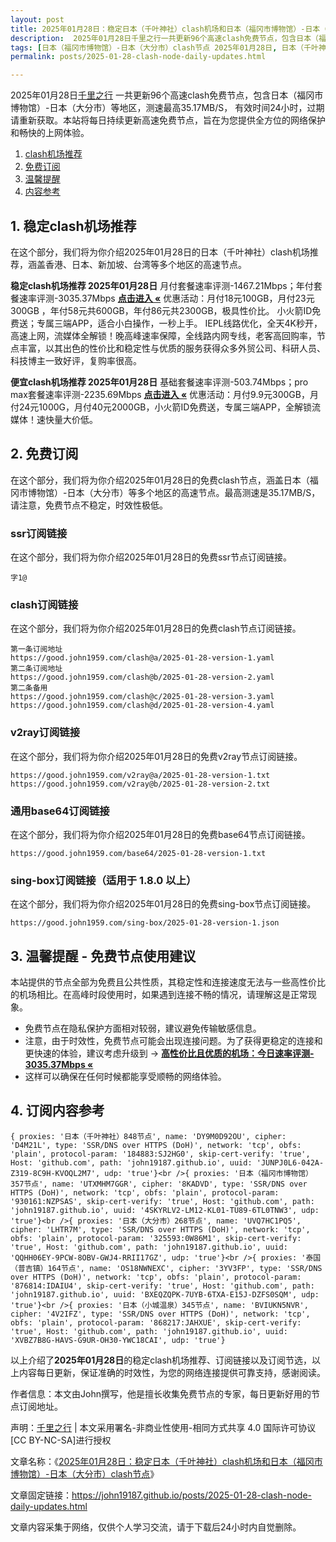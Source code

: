```yaml
---
layout: post
title: 2025年01月28日：稳定日本（千叶神社）clash机场和日本（福冈市博物馆）-日本（大分市）clash节点
description:  2025年01月28日千里之行一共更新96个高速clash免费节点，包含日本（福冈市博物馆）-日本（大分市）等地区，测速最高35.17MB/S， 有效时间24小时，过期请重新获取。本站将每日持续更新高速免费节点，旨在为您提供全方位的网络保护和畅快的上网体验
tags: [日本（福冈市博物馆）-日本（大分市）clash节点 2025年01月28日, 日本（千叶神社）稳定clash机场推荐 2025年01月28日]
permalink: posts/2025-01-28-clash-node-daily-updates.html

---
```



2025年01月28日[千里之行](https://john19187.github.io) 一共更新96个高速clash免费节点，包含日本（福冈市博物馆）-日本（大分市）等地区，测速最高35.17MB/S， 有效时间24小时，过期请重新获取。本站将每日持续更新高速免费节点，旨在为您提供全方位的网络保护和畅快的上网体验。

1. [clash机场推荐](#1-稳定clash机场推荐)
2. [免费订阅](#2-免费订阅)
3. [温馨提醒](#3-温馨提醒---免费节点使用建议)
4. [内容参考](#4-订阅内容参考)

## 1. 稳定clash机场推荐

在这个部分，我们将为你介绍2025年01月28日的日本（千叶神社）clash机场推荐，涵盖香港、日本、新加坡、台湾等多个地区的高速节点。

<div class="good cat1"><strong>稳定clash机场推荐 2025年01月28日</strong> 月付套餐速率评测-1467.21Mbps；年付套餐速率评测-3035.37Mbps <strong><a href="https://good.john1959.com/lepl/2025-01-28" target="_blank">点击进入 «</a></strong> 优惠活动：月付18元100GB，月付23元300GB ，年付58元共600GB，年付86元共2300GB，极具性价比。 小火箭ID免费送；专属三端APP，适合小白操作，一秒上手。 IEPL线路优化，全天4K秒开，高速上网，流媒体全解锁！晚高峰速率保障，全线路内网专线，老客高回购率，节点丰富，以其出色的性价比和稳定性与优质的服务获得众多外贸公司、科研人员、科技博主一致好评，复购率很高。</div><div class="good cat2">

<strong>便宜clash机场推荐 2025年01月28日</strong> 基础套餐速率评测-503.74Mbps；pro max套餐速率评测-2235.69Mbps <strong><a href="https://good.john1959.com/cheap/2025-01-28" target="_blank">点击进入 «</a></strong> 优惠活动：月付9.9元300GB，月付24元1000G，月付40元2000GB，小火箭ID免费送，专属三端APP，全解锁流媒体！速快量大价低。</div>

## 2. 免费订阅

在这个部分，我们将为你介绍2025年01月28日的免费clash节点，涵盖日本（福冈市博物馆）-日本（大分市）等多个地区的高速节点。最高测速是35.17MB/S，请注意，免费节点不稳定，时效性极低。

### ssr订阅链接

在这个部分，我们将为你介绍2025年01月28日的免费ssr节点订阅链接。

```
字1@
```

### clash订阅链接

在这个部分，我们将为你介绍2025年01月28日的免费clash节点订阅链接。

```
第一条订阅地址
https://good.john1959.com/clash@a/2025-01-28-version-1.yaml
第二条订阅地址
https://good.john1959.com/clash@b/2025-01-28-version-2.yaml
第二条备用
https://good.john1959.com/clash@c/2025-01-28-version-3.yaml
https://good.john1959.com/clash@d/2025-01-28-version-4.yaml
```

### v2ray订阅链接

在这个部分，我们将为你介绍2025年01月28日的免费v2ray节点订阅链接。

```
https://good.john1959.com/v2ray@a/2025-01-28-version-1.txt
https://good.john1959.com/v2ray@b/2025-01-28-version-2.txt
```

### 通用base64订阅链接

在这个部分，我们将为你介绍2025年01月28日的免费base64节点订阅链接。

```
https://good.john1959.com/base64/2025-01-28-version-1.txt
```

### sing-box订阅链接（适用于 1.8.0 以上）

在这个部分，我们将为你介绍2025年01月28日的免费sing-box节点订阅链接。

```
https://good.john1959.com/sing-box/2025-01-28-version-1.json
```

## 3. 温馨提醒 - 免费节点使用建议

本站提供的节点全部为免费且公共性质，其稳定性和连接速度无法与一些高性价比的机场相比。在高峰时段使用时，如果遇到连接不畅的情况，请理解这是正常现象。

- 免费节点在隐私保护方面相对较弱，建议避免传输敏感信息。
- 注意，由于时效性，免费节点可能会出现连接问题。为了获得更稳定的连接和更快速的体验，建议考虑升级到 → <strong>[高性价比且优质的机场：今日速率评测- 3035.37Mbps «](https://good.john1959.com/lepl/2025-01-28)</strong>
- 这样可以确保在任何时候都能享受顺畅的网络体验。

## 4. 订阅内容参考

```
{ proxies: '日本（千叶神社）848节点', name: 'DY9M0D92OU', cipher: 'D4M21L', type: 'SSR/DNS over HTTPS (DoH)', network: 'tcp', obfs: 'plain', protocol-param: '184883:SJ2HG0', skip-cert-verify: 'true', Host: 'github.com', path: 'john19187.github.io', uuid: 'JUNPJ0L6-042A-Z319-8C9H-KVOQL2M7', udp: 'true'}<br />{ proxies: '日本（福冈市博物馆）357节点', name: 'UTXMHM7GGR', cipher: '8KADVD', type: 'SSR/DNS over HTTPS (DoH)', network: 'tcp', obfs: 'plain', protocol-param: '930161:NZPSAS', skip-cert-verify: 'true', Host: 'github.com', path: 'john19187.github.io', uuid: '4SKYRLV2-LM12-KL01-TU89-6TL0TNW3', udp: 'true'}<br />{ proxies: '日本（大分市）268节点', name: 'UVQ7HC1PQ5', cipher: 'LHTR7M', type: 'SSR/DNS over HTTPS (DoH)', network: 'tcp', obfs: 'plain', protocol-param: '325593:0W86M1', skip-cert-verify: 'true', Host: 'github.com', path: 'john19187.github.io', uuid: 'QQHH06EY-9PCW-8OBV-GWJ4-RRII17GZ', udp: 'true'}<br />{ proxies: '泰国（普吉镇）164节点', name: 'OS18NWNEXC', cipher: '3YV3FP', type: 'SSR/DNS over HTTPS (DoH)', network: 'tcp', obfs: 'plain', protocol-param: '876814:IDAIU4', skip-cert-verify: 'true', Host: 'github.com', path: 'john19187.github.io', uuid: 'BXEQZQPK-7UYB-6TXA-E15J-DZFS0SQM', udp: 'true'}<br />{ proxies: '日本（小城温泉）345节点', name: 'BVIUKN5NVR', cipher: '4V2IFZ', type: 'SSR/DNS over HTTPS (DoH)', network: 'tcp', obfs: 'plain', protocol-param: '868217:JAHXUE', skip-cert-verify: 'true', Host: 'github.com', path: 'john19187.github.io', uuid: 'XVBZ7B8G-HAVS-G9UR-OH30-YWC18CAI', udp: 'true'}
```

以上介绍了<strong>2025年01月28日</strong>的稳定clash机场推荐、订阅链接以及订阅节选，以上内容每日更新，保证准确的时效性，为您的网络连接提供可靠支持，感谢阅读。

作者信息：本文由John撰写，他是擅长收集免费节点的专家，每日更新好用的节点订阅地址。

声明：[千里之行](https://john19187.github.io) | 本文采用署名-非商业性使用-相同方式共享 4.0 国际许可协议[CC BY-NC-SA]进行授权

文章名称：《[2025年01月28日：稳定日本（千叶神社）clash机场和日本（福冈市博物馆）-日本（大分市）clash节点](https://john19187.github.io/posts/2025-01-28-clash-node-daily-updates.html)》

文章固定链接：https://john19187.github.io/posts/2025-01-28-clash-node-daily-updates.html


文章内容采集于网络，仅供个人学习交流，请于下载后24小时内自觉删除。
